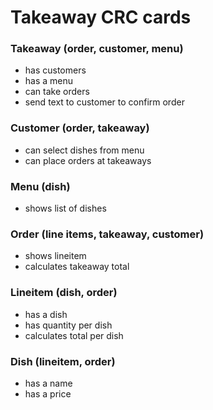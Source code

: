 # Takeaway CRC cards

### Takeaway (order, customer, menu)
* has customers
* has a menu
* can take orders
* send text to customer to confirm order

### Customer (order, takeaway)
* can select dishes from menu
* can place orders at takeaways

### Menu (dish)
* shows list of dishes

### Order (line items, takeaway, customer)
* shows lineitem
* calculates takeaway total

### Lineitem (dish, order)
* has a dish
* has quantity per dish
* calculates total per dish

### Dish (lineitem, order)
* has a name
* has a price

